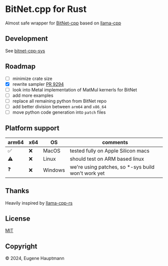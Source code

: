 # BitNet.cpp for Rust

Almost safe wrapper for [BitNet-cpp](https://github.com/microsoft/BitNet) based on [llama-cpp](https://github.com/ggerganov/llama.cpp)

## Development

See [bitnet-cpp-sys](https://github.com/eugenehp/bitnet-cpp-rs/tree/main/bitnet-cpp-sys)

## Roadmap

- [ ] minimize crate size
- [x] rewrite sampler [PR 9294](https://github.com/ggerganov/llama.cpp/pull/9294)
- [ ] look into Metal implementation of MatMul kernerls for BitNet
- [ ] add more examples
- [ ] replace all remaining python from BitNet repo
- [ ] add better division between `arm64` and `x86_64`
- [ ] move python code generation into `patch` files

## Platform support

| arm64 | x64 | OS | comments |
|---|---|---|---|
| ✅ | ❌ | MacOS | tested fully on Apple Silicon macs | 
| ⚠️ | ❌ | Linux | should test on ARM based linux | 
| ❓ | ❌ | Windows | we're using patches, so *-sys build won't work yet | 

## Thanks

Heavily inspired by [llama-cpp-rs](https://github.com/utilityai/llama-cpp-rs)

## License

[MIT](/LICENSE)

## Copyright

© 2024, Eugene Hauptmann